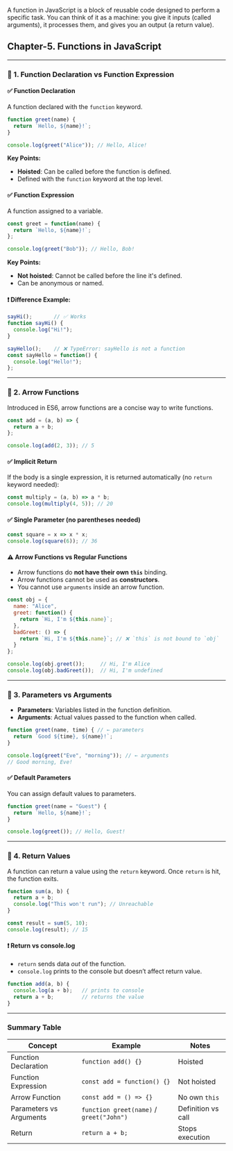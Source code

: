A function in JavaScript is a block of reusable code designed to perform a specific task. You can think of it as a machine: you give it inputs (called arguments), it processes them, and gives you an output (a return value).

## Chapter-5. **Functions in JavaScript**

---

### 🔹 1. Function Declaration vs Function Expression

#### ✅ **Function Declaration**

A function declared with the `function` keyword.

```js
function greet(name) {
  return `Hello, ${name}!`;
}

console.log(greet("Alice")); // Hello, Alice!
```

**Key Points:**

* **Hoisted**: Can be called before the function is defined.
* Defined with the `function` keyword at the top level.

#### ✅ **Function Expression**

A function assigned to a variable.

```js
const greet = function(name) {
  return `Hello, ${name}!`;
};

console.log(greet("Bob")); // Hello, Bob!
```

**Key Points:**

* **Not hoisted**: Cannot be called before the line it's defined.
* Can be anonymous or named.

#### ❗ Difference Example:

```js
sayHi();       // ✅ Works
function sayHi() {
  console.log("Hi!");
}

sayHello();    // ❌ TypeError: sayHello is not a function
const sayHello = function() {
  console.log("Hello!");
};
```

---

### 🔹 2. Arrow Functions

Introduced in ES6, arrow functions are a concise way to write functions.

```js
const add = (a, b) => {
  return a + b;
};

console.log(add(2, 3)); // 5
```

#### ✅ **Implicit Return**

If the body is a single expression, it is returned automatically (no `return` keyword needed):

```js
const multiply = (a, b) => a * b;
console.log(multiply(4, 5)); // 20
```

#### ✅ **Single Parameter (no parentheses needed)**

```js
const square = x => x * x;
console.log(square(6)); // 36
```

#### ⚠️ **Arrow Functions vs Regular Functions**

* Arrow functions do **not have their own `this`** binding.
* Arrow functions cannot be used as **constructors**.
* You cannot use `arguments` inside an arrow function.

```js
const obj = {
  name: "Alice",
  greet: function() {
    return `Hi, I'm ${this.name}`;
  },
  badGreet: () => {
    return `Hi, I'm ${this.name}`; // ❌ `this` is not bound to `obj`
  }
};

console.log(obj.greet());     // Hi, I'm Alice
console.log(obj.badGreet());  // Hi, I'm undefined
```

---

### 🔹 3. Parameters vs Arguments

* **Parameters**: Variables listed in the function definition.
* **Arguments**: Actual values passed to the function when called.

```js
function greet(name, time) { // ← parameters
  return `Good ${time}, ${name}!`;
}

console.log(greet("Eve", "morning")); // ← arguments
// Good morning, Eve!
```

#### ✅ Default Parameters

You can assign default values to parameters.

```js
function greet(name = "Guest") {
  return `Hello, ${name}!`;
}

console.log(greet()); // Hello, Guest!
```

---

### 🔹 4. Return Values

A function can return a value using the `return` keyword. Once `return` is hit, the function exits.

```js
function sum(a, b) {
  return a + b;
  console.log("This won't run"); // Unreachable
}

const result = sum(5, 10);
console.log(result); // 15
```

#### ❗ Return vs console.log

* `return` sends data *out* of the function.
* `console.log` prints to the console but doesn’t affect return value.

```js
function add(a, b) {
  console.log(a + b);   // prints to console
  return a + b;         // returns the value
}
```

---

### Summary Table

| Concept                 | Example                                  | Notes              |
| ----------------------- | ---------------------------------------- | ------------------ |
| Function Declaration    | `function add() {}`                      | Hoisted            |
| Function Expression     | `const add = function() {}`              | Not hoisted        |
| Arrow Function          | `const add = () => {}`                   | No own `this`      |
| Parameters vs Arguments | `function greet(name)` / `greet("John")` | Definition vs call |
| Return                  | `return a + b;`                          | Stops execution    |